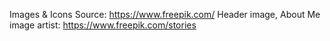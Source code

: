 Images & Icons Source: https://www.freepik.com/
Header image, About Me image artist: https://www.freepik.com/stories


